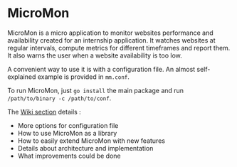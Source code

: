 # MicroMon

MicroMon is a micro application to monitor websites performance and availability created for an internship application. It watches websites at regular intervals, compute metrics for different timeframes and report them. It also warns the user when a website availability is too low.

A convenient way to use it is with a configuration file. An almost self-explained example is provided in `mm.conf`.

To run MicroMon, just `go install` the main package and run `/path/to/binary -c /path/to/conf`.

The [Wiki section](https://github.com/Chostakovitch/MicroMon/wiki) details :
* More options for configuration file
* How to use MicroMon as a library
* How to easily extend MicroMon with new features
* Details about architecture and implementation
* What improvements could be done
